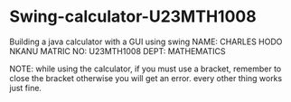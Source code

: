 # Swing-calculator-U23MTH1008
Building a java calculator with a GUI using swing
NAME: CHARLES HODO NKANU 
MATRIC NO: U23MTH1008 
DEPT: MATHEMATICS

NOTE: while using the calculator, if you must use a bracket, remember to close the bracket otherwise you will get an error. every other thing works just fine.
